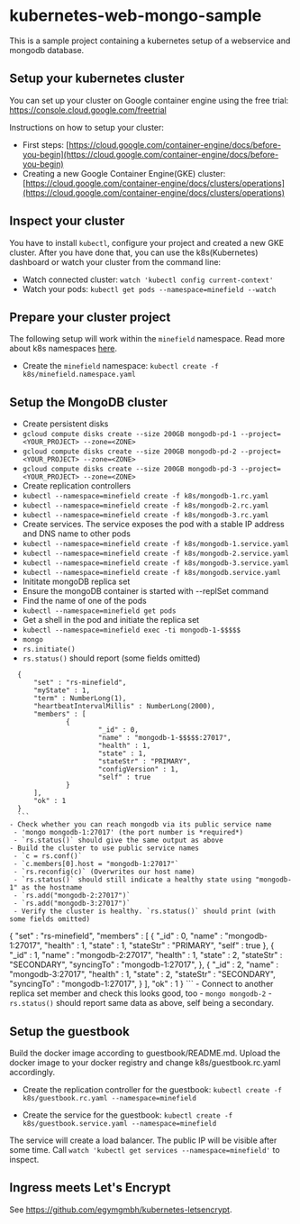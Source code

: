 # kubernetes-web-mongo-sample
This is a sample project containing a kubernetes setup of a webservice and mongodb database.

## Setup your kubernetes cluster
You can set up your cluster on Google container engine using the free trial: https://console.cloud.google.com/freetrial

Instructions on how to setup your cluster:
- First steps: [https://cloud.google.com/container-engine/docs/before-you-begin](https://cloud.google.com/container-engine/docs/before-you-begin)
- Creating a new Google Container Engine(GKE) cluster: [https://cloud.google.com/container-engine/docs/clusters/operations](https://cloud.google.com/container-engine/docs/clusters/operations)

## Inspect your cluster
You have to install `kubectl`, configure your project and created a new GKE cluster. After you have done that, you can use the k8s(Kubernetes) dashboard or watch your cluster from the command line:
- Watch connected cluster:
    `watch 'kubectl config current-context'`
- Watch your pods:
    `kubectl get pods --namespace=minefield --watch`


## Prepare your cluster project
The following setup will work within the `minefield` namespace. Read more about k8s namespaces  [here](https://github.com/kubernetes/kubernetes/blob/release-1.2/docs/design/namespaces.md).

- Create the `minefield` namespace:
    `kubectl create -f k8s/minefield.namespace.yaml`


## Setup the MongoDB cluster
- Create persistent disks
 - `gcloud compute disks create --size 200GB mongodb-pd-1 --project=<YOUR_PROJECT> --zone=<ZONE>`
 - `gcloud compute disks create --size 200GB mongodb-pd-2 --project=<YOUR_PROJECT> --zone=<ZONE>`
 - `gcloud compute disks create --size 200GB mongodb-pd-3 --project=<YOUR_PROJECT> --zone=<ZONE>`
- Create replication controllers
 - `kubectl --namespace=minefield create -f k8s/mongodb-1.rc.yaml`
 - `kubectl --namespace=minefield create -f k8s/mongodb-2.rc.yaml`
 - `kubectl --namespace=minefield create -f k8s/mongodb-3.rc.yaml`
- Create services. The service exposes the pod with a stable IP address and DNS name to other pods
 - `kubectl --namespace=minefield create -f k8s/mongodb-1.service.yaml`
 - `kubectl --namespace=minefield create -f k8s/mongodb-2.service.yaml`
 - `kubectl --namespace=minefield create -f k8s/mongodb-3.service.yaml`
 - `kubectl --namespace=minefield create -f k8s/mongodb.service.yaml`
- Inititate mongoDB replica set
 - Ensure the mongoDB container is started with --replSet command
 - Find the name of one of the pods
  - `kubectl --namespace=minefield get pods`
 - Get a shell in the pod and initiate the replica set
  - `kubectl --namespace=minefield exec -ti mongodb-1-$$$$$`
  - `mongo`
  - `rs.initiate()`
  - `rs.status()` should report (some fields omitted)
  ```
    {
        "set" : "rs-minefield",
        "myState" : 1,
        "term" : NumberLong(1),
        "heartbeatIntervalMillis" : NumberLong(2000),
        "members" : [
                {
                        "_id" : 0,
                        "name" : "mongodb-1-$$$$$:27017",
                        "health" : 1,
                        "state" : 1,
                        "stateStr" : "PRIMARY",
                        "configVersion" : 1,
                        "self" : true
                }
        ],
        "ok" : 1
    }
    ```
  - Check whether you can reach mongodb via its public service name
   - 'mongo mongodb-1:27017' (the port number is *required*)
   - `rs.status()` should give the same output as above
  - Build the cluster to use public service names
   - `c = rs.conf()`
   - `c.members[0].host = "mongodb-1:27017"`
   - `rs.reconfig(c)` (Overwrites our host name)
   - `rs.status()` should still indicate a healthy state using "mongodb-1" as the hostname
   - `rs.add("mongodb-2:27017")`
   - `rs.add("mongodb-3:27017")`
   - Verify the cluster is healthy. `rs.status()` should print (with some fields omitted)
   ```
   {
        "set" : "rs-minefield",
        "members" : [
                {
                        "_id" : 0,
                        "name" : "mongodb-1:27017",
                        "health" : 1,
                        "state" : 1,
                        "stateStr" : "PRIMARY",
                        "self" : true
                },
                {
                        "_id" : 1,
                        "name" : "mongodb-2:27017",
                        "health" : 1,
                        "state" : 2,
                        "stateStr" : "SECONDARY",
                        "syncingTo" : "mongodb-1:27017",
                },
                {
                        "_id" : 2,
                        "name" : "mongodb-3:27017",
                        "health" : 1,
                        "state" : 2,
                        "stateStr" : "SECONDARY",
                        "syncingTo" : "mongodb-1:27017",
                }
        ],
        "ok" : 1
    }
    ```
    - Connect to another replica set member and check this looks good, too
     - `mongo mongodb-2`
     - `rs.status()` should report same data as above, self being a secondary.


## Setup the guestbook
Build the docker image according to guestbook/README.md. Upload the docker image to your docker registry and change k8s/guestbook.rc.yaml accordingly.

- Create the replication controller for the guestbook:
    `kubectl create -f k8s/guestbook.rc.yaml --namespace=minefield`
    
- Create the service for the guestbook:
    `kubectl create -f k8s/guestbook.service.yaml --namespace=minefield`

The service will create a load balancer. The public IP will be visible after some time. Call `watch 'kubectl get services --namespace=minefield'` to inspect.

## Ingress meets Let's Encrypt
See https://github.com/egymgmbh/kubernetes-letsencrypt.
